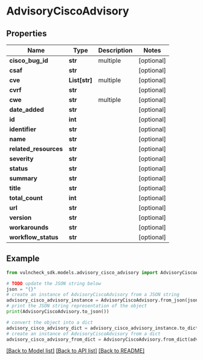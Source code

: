 # AdvisoryCiscoAdvisory


## Properties

Name | Type | Description | Notes
------------ | ------------- | ------------- | -------------
**cisco_bug_id** | **str** | multiple | [optional] 
**csaf** | **str** |  | [optional] 
**cve** | **List[str]** | multiple | [optional] 
**cvrf** | **str** |  | [optional] 
**cwe** | **str** | multiple | [optional] 
**date_added** | **str** |  | [optional] 
**id** | **int** |  | [optional] 
**identifier** | **str** |  | [optional] 
**name** | **str** |  | [optional] 
**related_resources** | **str** |  | [optional] 
**severity** | **str** |  | [optional] 
**status** | **str** |  | [optional] 
**summary** | **str** |  | [optional] 
**title** | **str** |  | [optional] 
**total_count** | **int** |  | [optional] 
**url** | **str** |  | [optional] 
**version** | **str** |  | [optional] 
**workarounds** | **str** |  | [optional] 
**workflow_status** | **str** |  | [optional] 

## Example

```python
from vulncheck_sdk.models.advisory_cisco_advisory import AdvisoryCiscoAdvisory

# TODO update the JSON string below
json = "{}"
# create an instance of AdvisoryCiscoAdvisory from a JSON string
advisory_cisco_advisory_instance = AdvisoryCiscoAdvisory.from_json(json)
# print the JSON string representation of the object
print(AdvisoryCiscoAdvisory.to_json())

# convert the object into a dict
advisory_cisco_advisory_dict = advisory_cisco_advisory_instance.to_dict()
# create an instance of AdvisoryCiscoAdvisory from a dict
advisory_cisco_advisory_from_dict = AdvisoryCiscoAdvisory.from_dict(advisory_cisco_advisory_dict)
```
[[Back to Model list]](../README.md#documentation-for-models) [[Back to API list]](../README.md#documentation-for-api-endpoints) [[Back to README]](../README.md)


